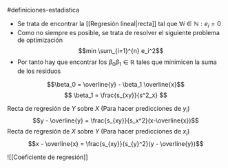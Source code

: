 #definiciones-estadistica 

- Se trata de encontrar la [[Regresión lineal|recta]] tal que $\forall i \in \mathbb{N}:e_i = 0$
- Como no siempre es posible, se trata de resolver el siguiente problema de optimización $$min \sum_{i=1}^{n} e_i^2$$
- Por tanto hay que encontrar los $\beta_0 \beta_1 \in \mathbb{R}$ tales que minimicen la suma de los residuos

$$\beta_0 = \overline{y} - \beta_1 \overline{x}$$
$$
\beta_1 = \frac{s_{xy}}{s^2_x}
$$

Recta de regresión de $Y$ sobre $X$ (Para hacer predicciones de $y_i$)
$$y - \overline{y} = \frac{s_{xy}}{s_x^2}(x-\overline{x})$$
Recta de regresión de $X$ sobre $Y$ (Para hacer predicciones de $x_i$)
$$x - \overline{x} = \frac{s_{xy}}{s_{y}^2}(y - \overline{y})$$

![[Coeficiente de regresión]]
